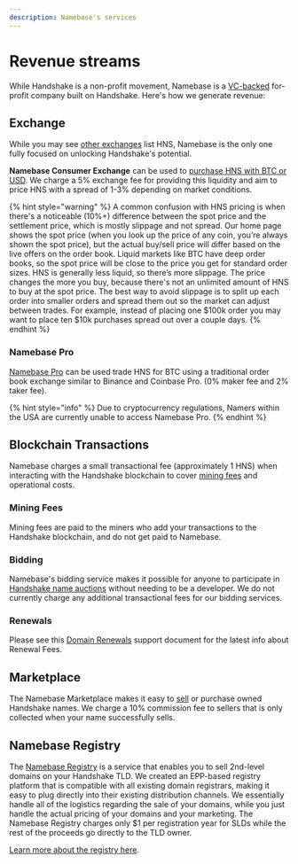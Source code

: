```yaml
---
description: Namebase's services
---
```


# Revenue streams

While Handshake is a non-profit movement, Namebase is a [VC-backed](https://www.namebase.io/about/) for-profit company built on Handshake. Here's how we generate revenue:

## Exchange

While you may see [other exchanges](https://www.coingecko.com/en/coins/handshake) list HNS, Namebase is the only one fully focused on unlocking Handshake's potential.&#x20;

**Namebase Consumer Exchange** can be used to [purchase HNS with BTC or USD](../starting-from-zero/buy-hns.md). We charge a 5% exchange fee for providing this liquidity and aim to price HNS with a spread of 1-3% depending on market conditions.

{% hint style="warning" %}
A common confusion with HNS pricing is when there's a noticeable (10%+) difference between the spot price and the settlement price, which is mostly slippage and not spread. Our home page shows the spot price (when you look up the price of any coin, you’re always shown the spot price), but the actual buy/sell price will differ based on the live offers on the order book. Liquid markets like BTC have deep order books, so the spot price will be close to the price you get for standard order sizes. HNS is generally less liquid, so there’s more slippage. The price changes the more you buy, because there's not an unlimited amount of HNS to buy at the spot price. The best way to avoid slippage is to split up each order into smaller orders and spread them out so the market can adjust between trades. For example, instead of placing one $100k order you may want to place ten $10k purchases spread out over a couple days.
{% endhint %}

### Namebase Pro

[Namebase Pro](https://www.namebase.io/pro) can be used trade HNS for BTC using a traditional order book exchange similar to Binance and Coinbase Pro. (0% maker fee and 2% taker fee).

{% hint style="info" %}
Due to cryptocurrency regulations, Namers within the USA are currently unable to access Namebase Pro.
{% endhint %}

## Blockchain Transactions

Namebase charges a small transactional fee (approximately 1 HNS) when interacting with the Handshake blockchain to cover [mining fees](#mining-fees) and operational costs.

### Mining Fees

Mining fees are paid to the miners who add your transactions to the Handshake blockchain, and do not get paid to Namebase.

### Bidding

Namebase's bidding service makes it possible for anyone to participate in [Handshake name auctions](../about-handshake/handshake-auction.md) without needing to be a developer. We do not currently charge any additional transactional fees for our bidding services.

### Renewals

Please see this [Domain Renewals](https://support.namebase.io/en/articles/8019613-domain-renewals) support document for the latest info about Renewal Fees.

## Marketplace

The Namebase Marketplace makes it easy to [sell](../starting-from-zero/how-to-use-handshake-names.md#sell-your-name) or purchase owned Handshake names. We charge a 10% commission fee to sellers that is only collected when your name successfully sells.

## Namebase Registry

The [Namebase Registry](https://www.namebase.io/registry/) is a service that enables you to sell 2nd-level domains on your Handshake TLD. We created an EPP-based registry platform that is compatible with all existing domain registrars, making it easy to plug directly into their existing distribution channels. We essentially handle all of the logistics regarding the sale of your domains, while you just handle the actual pricing of your domains and your marketing. The Namebase Registry charges only $1 per registration year for SLDs while the rest of the proceeds go directly to the TLD owner.

[Learn more about the registry here](https://support.namebase.io/en/collections/3733627-namebase-registry).
